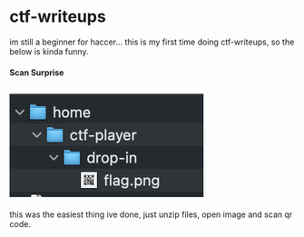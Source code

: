 # ctf-writeups
im still a beginner for haccer...
this is my first time doing ctf-writeups, so the below is kinda funny.

#### Scan Surprise
![easiest](https://github.com/Exberg/ctf-writeups/blob/main/images/image1.png)
---
this was the easiest thing ive done, just unzip files, open image and scan qr code.

